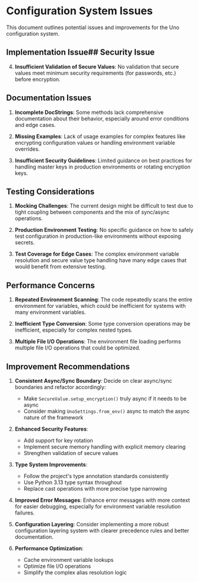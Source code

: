 # Configuration System Issues

This document outlines potential issues and improvements for the Uno configuration system.

## Implementation Issue## Security Issue

4. **Insufficient Validation of Secure Values**: No validation that secure values meet minimum security requirements (for passwords, etc.) before encryption.

## Documentation Issues

1. **Incomplete DocStrings**: Some methods lack comprehensive documentation about their behavior, especially around error conditions and edge cases.

2. **Missing Examples**: Lack of usage examples for complex features like encrypting configuration values or handling environment variable overrides.

3. **Insufficient Security Guidelines**: Limited guidance on best practices for handling master keys in production environments or rotating encryption keys.

## Testing Considerations

1. **Mocking Challenges**: The current design might be difficult to test due to tight coupling between components and the mix of sync/async operations.

2. **Production Environment Testing**: No specific guidance on how to safely test configuration in production-like environments without exposing secrets.

3. **Test Coverage for Edge Cases**: The complex environment variable resolution and secure value type handling have many edge cases that would benefit from extensive testing.

## Performance Concerns

1. **Repeated Environment Scanning**: The code repeatedly scans the entire environment for variables, which could be inefficient for systems with many environment variables.

2. **Inefficient Type Conversion**: Some type conversion operations may be inefficient, especially for complex nested types.

3. **Multiple File I/O Operations**: The environment file loading performs multiple file I/O operations that could be optimized.

## Improvement Recommendations

1. **Consistent Async/Sync Boundary**: Decide on clear async/sync boundaries and refactor accordingly:
   - Make `SecureValue.setup_encryption()` truly async if it needs to be async
   - Consider making `UnoSettings.from_env()` async to match the async nature of the framework

2. **Enhanced Security Features**:
   - Add support for key rotation
   - Implement secure memory handling with explicit memory clearing
   - Strengthen validation of secure values

3. **Type System Improvements**:
   - Follow the project's type annotation standards consistently
   - Use Python 3.13 type syntax throughout
   - Replace cast operations with more precise type narrowing

4. **Improved Error Messages**: Enhance error messages with more context for easier debugging, especially for environment variable resolution failures.

5. **Configuration Layering**: Consider implementing a more robust configuration layering system with clearer precedence rules and better documentation.

6. **Performance Optimization**:
   - Cache environment variable lookups
   - Optimize file I/O operations
   - Simplify the complex alias resolution logic
